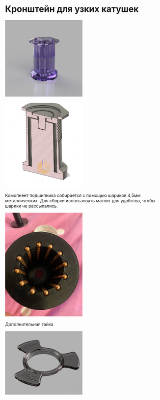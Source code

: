 # Кронштейн для узких катушек


<p float="left">
  <img src="./img/render.png" width="50%" title="Сборка"/>
</p>
<p float="left">
  <img src="./img/compile.png" width="50%" title="Сборка"/>
</p>
<p float="left">
    Комопнент подшипника собирается с помощью шариков 4,5мм металлических. Для сборки использовать магнит для удобства, чтобы шарики не рассыпались.  
</p>
<p float="left">
  <img src="./img/balls.png" width="50%" title="Компонент подшипника"/>
</p>
Дополнительная гайка
<p float="left">
  <img src="./img/nut2.png" width="50%" title="Сборка"/>
</p>